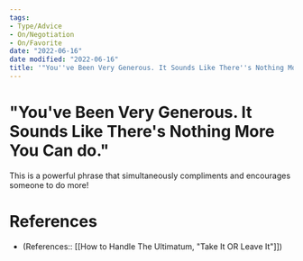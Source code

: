 ```yaml
---
tags:
- Type/Advice
- On/Negotiation
- On/Favorite
date: "2022-06-16"
date modified: "2022-06-16"
title: '"You''ve Been Very Generous. It Sounds Like There''s Nothing More You Can do."'
---
```


# "You've Been Very Generous. It Sounds Like There's Nothing More You Can do."
This is a powerful phrase that simultaneously compliments and encourages someone to do more!

# References
- (References:: [[How to Handle The Ultimatum, "Take It OR Leave It"]])
